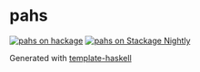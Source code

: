 # pahs
[![pahs on hackage](https://img.shields.io/hackage/v/pahs)](http://hackage.haskell.org/package/pahs)
[![pahs on Stackage Nightly](https://stackage.org/package/pahs/badge/nightly)](https://stackage.org/nightly/package/pahs)

Generated with [template-haskell](https://github.com/jonascarpay/template-haskell)
